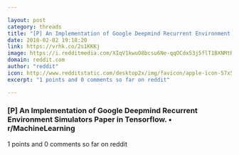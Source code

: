 ```yaml
---

layout: post
category: threads
title: "[P] An Implementation of Google Deepmind Recurrent Environment Simulators Paper in Tensorflow."
date: 2018-02-02 19:18:20
link: https://vrhk.co/2s1KKKj
image: https://i.redditmedia.com/XIqV1kwuO8bcsu6Ne-qqOCdx53j5flT1BXNMtRCHDdM.jpg?w=320&s=d0610bdc3816c9526b273021b9cff262
domain: reddit.com
author: "reddit"
icon: http://www.redditstatic.com/desktop2x/img/favicon/apple-icon-57x57.png
excerpt: "1 points and 0 comments so far on reddit"

---
```


### [P] An Implementation of Google Deepmind Recurrent Environment Simulators Paper in Tensorflow. • r/MachineLearning

1 points and 0 comments so far on reddit